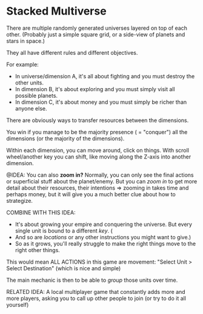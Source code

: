 # Stacked Multiverse

There are multiple randomly generated universes layered on top of each other. (Probably just a simple square grid, or a side-view of planets and stars in space.)

They all have different rules and different objectives. 

For example:
* In universe/dimension A, it's all about fighting and you must destroy the other units.
* In dimension B, it's about exploring and you must simply visit all possible planets.
* In dimension C, it's about money and you must simply be richer than anyone else.

There are obviously ways to transfer resources between the dimensions.

You win if you manage to be the majority presence ( = "conquer") all the dimensions (or the majority of the dimensions).

Within each dimension, you can move around, click on things. With scroll wheel/another key you can shift, like moving along the Z-axis into another dimension.

@IDEA: You can also **zoom in?** Normally, you can only see the final actions or superficial stuff about the planet/enemy. But you can _zoom in_ to get more detail about their resources, their intentions => zooming in takes time and perhaps money, but it will give you a much better clue about how to strategize.


COMBINE WITH THIS IDEA:

* It's about growing your empire and conquering the universe. But every single unit is bound to a different _key_. (
* And so are _locations_ or any other instructions you might want to give.) 
* So as it grows, you'll really struggle to make the right things move to the right other things.

This would mean ALL ACTIONS in this game are movement: "Select Unit > Select Destination" (which is nice and simple)

The main mechanic is then to be able to _group_ those units over time.

RELATED IDEA: A local multiplayer game that constantly adds more and more players, asking you to call up other people to join (or try to do it all yourself)



